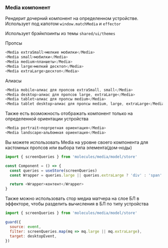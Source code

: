 ### Media компонент

Рендерит дочерний компонент на определенном устройстве.
Использует под капотом `window.matchMedia` и `effector`

Использует брэйкпоинты из темы `shared/ui/themes`

Пропсы
```js
<Media extraSmall>мелкие мобилки</Media>
<Media small>мобилки</Media>
<Media medium>планшеты</Media>
<Media large>мелкий десктоп</Media>
<Media extraLarge>десктоп</Media>
```

Алиасы
```js
<Media mobile>алиас для пропсов extraSmall, small</Media>
<Media desktop>алиас для пропсов large, extraLarge</Media>
<Media tablet>алиас для пропсы medium</Media>
<Media tablet desktop>алиас для пропсы medium, large, extraLarge</Media>
```

Также есть возможность отображать компонент только на определенной ориентации устройства

```js
<Media portrait>портретная ориентация</Media>
<Media landscape>альбомная ориентация</Media>
```

Вы можете использовать Media на уровне своего компонента для кастомных пропсов или выбора типа элемента(дом-ноды)

```js static
import { screenQueries } from 'molecules/media/model/store'

const Component = () => {
  const queries = useStore(screenQueries)
  const Wrapper = queries.large || queries.extraLarge ? 'div' : 'span'

  return <Wrapper>контент</Wrapper>
}
```

Также можно использовать стор медиа матчера на слое БЛ в эффекторе, чтобы разделить вычисления в БЛ по типу устройства

```js static
import { screenQueries } from 'molecules/media/model/store'

guard({
  source: event,
  filter: screenQueries.map(mq => mq.large || mq.extraLarge),
  target: desktopEvent,
})
```
